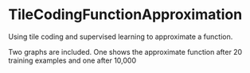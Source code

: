 # TileCodingFunctionApproximation
Using tile coding and supervised learning to approximate a function.

Two graphs are included. One shows the approximate function after 20 training examples and one after 10,000
